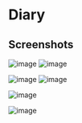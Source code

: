 # Diary


Screenshots
-----------

![image](https://user-images.githubusercontent.com/44718119/97087611-4d0b6600-1666-11eb-9751-8cc1fccdb19b.png)  ![image](https://user-images.githubusercontent.com/44718119/97087619-5b598200-1666-11eb-8174-1bd7c18492c0.png)

![image](https://user-images.githubusercontent.com/44718119/97087623-5eed0900-1666-11eb-95d0-eb20a66a37f2.png)  ![image](https://user-images.githubusercontent.com/44718119/97087628-644a5380-1666-11eb-9937-65651d953352.png)

![image](https://user-images.githubusercontent.com/44718119/97087799-a7f18d00-1667-11eb-9dc1-c96825533c59.png) 


![image](https://user-images.githubusercontent.com/44718119/97087832-e424ed80-1667-11eb-9e3a-d4e0f89179d5.png)

